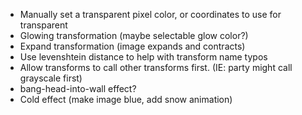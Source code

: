 - Manually set a transparent pixel color, or coordinates to use for transparent
- Glowing transformation (maybe selectable glow color?)
- Expand transformation (image expands and contracts)
- Use levenshtein distance to help with transform name typos
- Allow transforms to call other transforms first. (IE: party might call grayscale first)
- bang-head-into-wall effect?
- Cold effect (make image blue, add snow animation)
